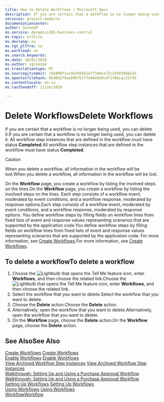 ```yaml
---
title: How to Delete Workflows | Microsoft Docs
description: If you are certain that a workflow is no longer being used, you can delete it. All workflow step instances that are defined in the workflow must have status **Completed**.
services: project-madeira
documentationcenter: 
author: SorenGP
ms.service: dynamics365-business-central
ms.topic: article
ms.devlang: na
ms.tgt_pltfrm: na
ms.workload: na
ms.search.keywords: 
ms.date: 10/01/2018
ms.author: sgroespe
ms.translationtype: HT
ms.sourcegitcommit: 33b900f1ac9e295921e7f3d6ea72cc93939d8a1b
ms.openlocfilehash: 05404279ee0967b1ffd48e010cdf1f9dcac157d9
ms.contentlocale: en-ca
ms.lasthandoff: 11/26/2018

---
```

# <a name="delete-workflows"></a><span data-ttu-id="cb1bc-104">Delete Workflows</span><span class="sxs-lookup"><span data-stu-id="cb1bc-104">Delete Workflows</span></span>
<span data-ttu-id="cb1bc-105">If you are certain that a workflow is no longer being used, you can delete it.</span><span class="sxs-lookup"><span data-stu-id="cb1bc-105">If you are certain that a workflow is no longer being used, you can delete it.</span></span> <span data-ttu-id="cb1bc-106">All workflow step instances that are defined in the workflow must have status **Completed**.</span><span class="sxs-lookup"><span data-stu-id="cb1bc-106">All workflow step instances that are defined in the workflow must have status **Completed**.</span></span>  

> [!CAUTION]  
>  <span data-ttu-id="cb1bc-107">When you delete a workflow, all information in the workflow will be lost.</span><span class="sxs-lookup"><span data-stu-id="cb1bc-107">When you delete a workflow, all information in the workflow will be lost.</span></span>  

 <span data-ttu-id="cb1bc-108">On the **Workflow** page, you create a workflow by listing the involved steps on the lines.</span><span class="sxs-lookup"><span data-stu-id="cb1bc-108">On the **Workflow** page, you create a workflow by listing the involved steps on the lines.</span></span> <span data-ttu-id="cb1bc-109">Each step consists of a workflow event, moderated by event conditions, and a workflow response, moderated by response options.</span><span class="sxs-lookup"><span data-stu-id="cb1bc-109">Each step consists of a workflow event, moderated by event conditions, and a workflow response, moderated by response options.</span></span> <span data-ttu-id="cb1bc-110">You define workflow steps by filling fields on workflow lines from fixed lists of event and response values representing scenarios that are supported by the application code.</span><span class="sxs-lookup"><span data-stu-id="cb1bc-110">You define workflow steps by filling fields on workflow lines from fixed lists of event and response values representing scenarios that are supported by the application code.</span></span> <span data-ttu-id="cb1bc-111">For more information, see [Create Workflows](across-how-to-create-workflows.md).</span><span class="sxs-lookup"><span data-stu-id="cb1bc-111">For more information, see [Create Workflows](across-how-to-create-workflows.md).</span></span>  

## <a name="to-delete-a-workflow"></a><span data-ttu-id="cb1bc-112">To delete a workflow</span><span class="sxs-lookup"><span data-stu-id="cb1bc-112">To delete a workflow</span></span>  
1.  <span data-ttu-id="cb1bc-113">Choose the ![Lightbulb that opens the Tell Me feature](media/ui-search/search_small.png "Tell me what you want to do") icon, enter **Workflows**, and then choose the related link.</span><span class="sxs-lookup"><span data-stu-id="cb1bc-113">Choose the ![Lightbulb that opens the Tell Me feature](media/ui-search/search_small.png "Tell me what you want to do") icon, enter **Workflows**, and then choose the related link.</span></span>  
2.  <span data-ttu-id="cb1bc-114">Select the workflow that you want to delete.</span><span class="sxs-lookup"><span data-stu-id="cb1bc-114">Select the workflow that you want to delete.</span></span>  
3.  <span data-ttu-id="cb1bc-115">Choose the **Delete** action.</span><span class="sxs-lookup"><span data-stu-id="cb1bc-115">Choose the **Delete** action.</span></span>  
4.  <span data-ttu-id="cb1bc-116">Alternatively, open the workflow that you want to delete.</span><span class="sxs-lookup"><span data-stu-id="cb1bc-116">Alternatively, open the workflow that you want to delete.</span></span>  
5.  <span data-ttu-id="cb1bc-117">On the **Workflow** page, choose the **Delete** action.</span><span class="sxs-lookup"><span data-stu-id="cb1bc-117">On the **Workflow** page, choose the **Delete** action.</span></span>  

## <a name="see-also"></a><span data-ttu-id="cb1bc-118">See Also</span><span class="sxs-lookup"><span data-stu-id="cb1bc-118">See Also</span></span>  
 <span data-ttu-id="cb1bc-119">[Create Workflows](across-how-to-create-workflows.md) </span><span class="sxs-lookup"><span data-stu-id="cb1bc-119">[Create Workflows](across-how-to-create-workflows.md) </span></span>  
 <span data-ttu-id="cb1bc-120">[Enable Workflows](across-how-to-enable-workflows.md) </span><span class="sxs-lookup"><span data-stu-id="cb1bc-120">[Enable Workflows](across-how-to-enable-workflows.md) </span></span>  
 <span data-ttu-id="cb1bc-121">[View Archived Workflow Step Instances](across-how-to-view-archived-workflow-step-instances.md) </span><span class="sxs-lookup"><span data-stu-id="cb1bc-121">[View Archived Workflow Step Instances](across-how-to-view-archived-workflow-step-instances.md) </span></span>  
 <span data-ttu-id="cb1bc-122">[Walkthrough: Setting Up and Using a Purchase Approval Workflow](walkthrough-setting-up-and-using-a-purchase-approval-workflow.md) </span><span class="sxs-lookup"><span data-stu-id="cb1bc-122">[Walkthrough: Setting Up and Using a Purchase Approval Workflow](walkthrough-setting-up-and-using-a-purchase-approval-workflow.md) </span></span>  
 <span data-ttu-id="cb1bc-123">[Setting Up Workflows](across-set-up-workflows.md) </span><span class="sxs-lookup"><span data-stu-id="cb1bc-123">[Setting Up Workflows](across-set-up-workflows.md) </span></span>  
 <span data-ttu-id="cb1bc-124">[Using Workflows](across-use-workflows.md) </span><span class="sxs-lookup"><span data-stu-id="cb1bc-124">[Using Workflows](across-use-workflows.md) </span></span>  
 [<span data-ttu-id="cb1bc-125">Workflow</span><span class="sxs-lookup"><span data-stu-id="cb1bc-125">Workflow</span></span>](across-workflow.md)   

